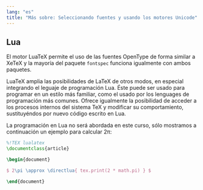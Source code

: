 ```yaml
---
lang: "es"
title: "Más sobre: Seleccionando fuentes y usando los motores Unicode"
---
```


## Lua

El motor LuaTeX permite el uso de las fuentes OpenType de forma similar
a XeTeX y la mayoría del paquete `fontspec` funciona igualmente con
ambos paquetes.

LuaTeX amplia las posibilidades de LaTeX de otros modos, en especial integrando
el leguaje de programación Lua. Éste puede ser usado para programar en un
estilo más familiar, como el usado por los lenguages de programación más comunes.
Ofrece igualmente la posibilidad de acceder a los procesos internos del sistema
TeX y modificar su comportamiento, sustituyéndos por nuevo código escrito en Lua.

La programación en Lua no será abordada en este curso, sólo mostramos a continuación
un ejemplo para calcular 2π:

```latex
%!TEX lualatex
\documentclass{article}

\begin{document}

$ 2\pi \approx \directlua{ tex.print(2 * math.pi) } $

\end{document}
```

